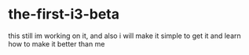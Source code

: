 # the-first-i3-beta
this still im working on it, and also i will make it simple to get it and learn how to make it better than me
